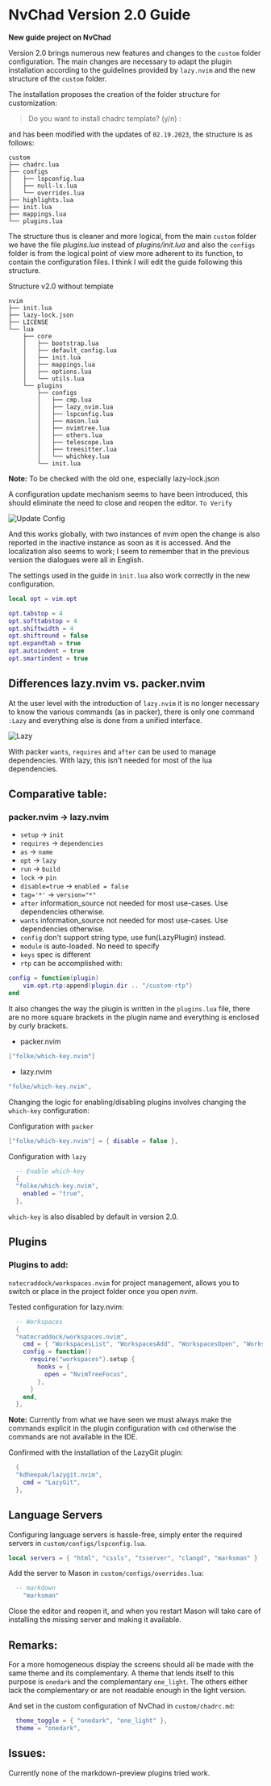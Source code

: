 # NvChad Version 2.0 Guide

**New guide project on NvChad**

Version 2.0 brings numerous new features and changes to the `custom` folder configuration. The main changes are necessary to adapt the plugin installation according to the guidelines provided by `lazy.nvim` and the new structure of the `custom` folder.

The installation proposes the creation of the folder structure for customization:

> Do you want to install chadrc template? (y/n) :

and has been modified with the updates of `02.19.2023`, the structure is as follows:

```text
custom
├── chadrc.lua
├── configs
│   ├── lspconfig.lua
│   ├── null-ls.lua
│   └── overrides.lua
├── highlights.lua
├── init.lua
├── mappings.lua
└── plugins.lua
```

The structure thus is cleaner and more logical, from the main `custom` folder we have the file _plugins.lua_ instead of _plugins/init.lua_ and also the `configs` folder is from the logical point of view more adherent to its function, to contain the configuration files.
I think I will edit the guide following this structure.

Structure v2.0 without template

```text
nvim
├── init.lua
├── lazy-lock.json
├── LICENSE
└── lua
    ├── core
    │   ├── bootstrap.lua
    │   ├── default_config.lua
    │   ├── init.lua
    │   ├── mappings.lua
    │   ├── options.lua
    │   └── utils.lua
    └── plugins
        ├── configs
        │   ├── cmp.lua
        │   ├── lazy_nvim.lua
        │   ├── lspconfig.lua
        │   ├── mason.lua
        │   ├── nvimtree.lua
        │   ├── others.lua
        │   ├── telescope.lua
        │   ├── treesitter.lua
        │   └── whichkey.lua
        └── init.lua
```

**Note:** To be checked with the old one, especially lazy-lock.json

A configuration update mechanism seems to have been introduced, this should eliminate the need to close and reopen the editor. `To Verify`

![Update Config](/nvchad/images/reloading_config.png)

And this works globally, with two instances of _nvim_ open the change is also reported in the inactive instance as soon as it is accessed. And the localization also seems to work; I seem to remember that in the previous version the dialogues were all in English.

The settings used in the guide in `init.lua` also work correctly in the new configuration.

```lua
local opt = vim.opt

opt.tabstop = 4
opt.softtabstop = 4
opt.shiftwidth = 4
opt.shiftround = false
opt.expandtab = true
opt.autoindent = true
opt.smartindent = true
```

## Differences lazy.nvim vs. packer.nvim

At the user level with the introduction of `lazy.nvim` it is no longer necessary to know the various commands (as in packer), there is only one command `:Lazy` and everything else is done from a unified interface.

![Lazy](/nvchad/images/lazy_nvim.png)

With packer `wants`, `requires` and `after` can be used to manage dependencies. With lazy, this isn't needed for most of the lua dependencies.

## Comparative table:

### packer.nvim -> lazy.nvim

- `setup` -> `init`
- `requires` -> `dependencies`
- `as` -> `name`
- `opt` -> `lazy`
- `run` -> `build`
- `lock` -> `pin`
- `disable=true` -> `enabled = false`
- `tag='*'` -> `version="*"`
- `after` information_source not needed for most use-cases. Use dependencies otherwise.
- `wants` information_source not needed for most use-cases. Use dependencies otherwise.
- `config` don't support string type, use fun(LazyPlugin) instead.
- `module` is auto-loaded. No need to specify
- `keys` spec is different
- `rtp` can be accomplished with:

```lua
config = function(plugin)
    vim.opt.rtp:append(plugin.dir .. "/custom-rtp")
end
```

It also changes the way the plugin is written in the `plugins.lua` file, there are no more square brackets in the plugin name and everything is enclosed by curly brackets.

- packer.nvim

```lua
["folke/which-key.nvim"]
```

- lazy.nvim

```lua
"folke/which-key.nvim",
```

Changing the logic for enabling/disabling plugins involves changing the `which-key` configuration: 

Configuration with `packer`

```lua
["folke/which-key.nvim"] = { disable = false },
```
Configuration with `lazy`

```lua
  -- Enable which-key
  {
  "folke/which-key.nvim",
    enabled = "true",
  },
```

`which-key` is also disabled by default in version 2.0.

## Plugins

### Plugins to add:

`natecraddock/workspaces.nvim` for project management, allows you to switch or place in the project folder once you open _nvim_.

Tested configuration for lazy.nvim:

```lua
  -- Workspaces
  {
  "natecraddock/workspaces.nvim",
    cmd = { "WorkspacesList", "WorkspacesAdd", "WorkspacesOpen", "WorkspacesRemove" },
    config = function()
      require("workspaces").setup {
        hooks = {
          open = "NvimTreeFocus",
        },
      }
    end,
  },
```

**Note:** Currently from what we have seen we must always make the commands explicit in the plugin configuration with `cmd` otherwise the commands are not available in the IDE.

Confirmed with the installation of the LazyGit plugin:

```lua
  {
  "kdheepak/lazygit.nvim",
    cmd = "LazyGit",
  },
```


## Language Servers

Configuring language servers is hassle-free, simply enter the required servers in `custom/configs/lspconfig.lua`.

```lua
local servers = { "html", "cssls", "tsserver", "clangd", "marksman" }
```

Add the server to Mason in `custom/configs/overrides.lua`:

```lua
  -- markdown
    "marksman"
```

Close the editor and reopen it, and when you restart Mason will take care of installing the missing server and making it available.

## Remarks:

For a more homogeneous display the screens should all be made with the same theme and its complementary.
A theme that lends itself to this purpose is `onedark` and the complementary `one_light`. The others either lack the complementary or are not readable enough in the light version.

And set in the custom configuration of NvChad in `custom/chadrc.md`:

```lua
  theme_toggle = { "onedark", "one_light" },
  theme = "onedark",
```

## Issues:

Currently none of the markdown-preview plugins tried work.
